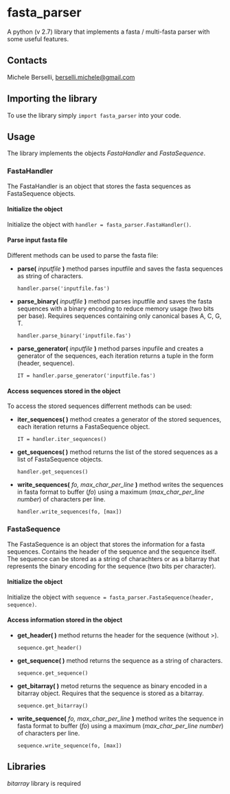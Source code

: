 # fasta_parser
A python (v 2.7) library that implements a fasta / multi-fasta parser with some useful features.

## **Contacts**
Michele Berselli, <berselli.michele@gmail.com>

## **Importing the library**
To use the library simply `import fasta_parser` into your code.

## **Usage**
The library implements the objects *FastaHandler* and *FastaSequence*.

### **FastaHandler**
The FastaHandler is an object that stores the fasta sequences as FastaSequence objects. 

#### Initialize the object
Initialize the object with `handler = fasta_parser.FastaHandler()`.

#### Parse input fasta file
Different methods can be used to parse the fasta file:

 - **parse(** *inputfile* **)** method parses inputfile and saves the fasta sequences as string of characters. 
  
	`handler.parse('inputfile.fas')`
 
 - **parse_binary(** *inputfile* **)** method parses inputfile and saves the fasta sequences with a binary encoding to reduce memory usage (two bits per base). Requires sequences containing only canonical bases A, C, G, T.
  
	`handler.parse_binary('inputfile.fas')`
 
 - **parse_generator(** *inputfile* **)** method parses inpufile and creates a generator of the sequences, each iteration returns a tuple in the form (header, sequence).
  
	`IT = handler.parse_generator('inputfile.fas')`

#### Access sequences stored in the object
To access the stored sequences differrent methods can be used:

 - **iter_sequences( )** method creates a generator of the stored sequences, each iteration returns a FastaSequence object.
	
	`IT = handler.iter_sequences()`

 - **get_sequences( )** method returns the list of the stored sequences as a list of FastaSequence objects.
	
	`handler.get_sequences()`

 - **write_sequences(** *fo, max_char_per_line* **)** method writes the sequences in fasta format to buffer (*fo*) using a maximum (*max_char_per_line number*) of characters per line.

	`handler.write_sequences(fo, [max])`

### **FastaSequence**
The FastaSequence is an object that stores the information for a fasta sequences. Contains the header of the sequence and the sequence itself. The sequence can be stored as a string of charachters or as a bitarray that represents the binary encoding for the sequence (two bits per character).

#### Initialize the object
Initialize the object with `sequence = fasta_parser.FastaSequence(header, sequence)`.

#### Access information stored in the object

 - **get_header( )** method returns the header for the sequence (without >).
	
	`sequence.get_header()`

 - **get_sequence( )** method returns the sequence as a string of characters.

	`sequence.get_sequence()`

 - **get_bitarray( )** metod returns the sequence as binary encoded in a bitarray object. Requires that the sequence is stored as a bitarray.

	`sequence.get_bitarray()`

 - **write_sequence(** *fo, max_char_per_line* **)** method writes the sequence in fasta format to buffer (*fo*) using a maximum (*max_char_per_line number*) of characters per line.

	`sequence.write_sequence(fo, [max])`

## **Libraries** 
*bitarray* library is required

